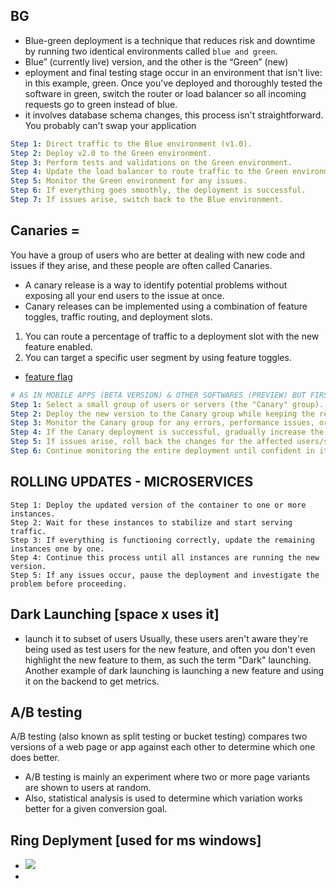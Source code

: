 ## BG
- Blue-green deployment is a technique that reduces risk and downtime by running two identical environments called `blue and green`.
- Blue” (currently live) version, and the other is the “Green” (new)
- eployment and final testing stage occur in an environment that isn't live: in this example, green. Once you've deployed and thoroughly tested the software in green, switch the router or load balancer so all incoming requests go to green instead of blue.
-  it involves database schema changes, this process isn't straightforward. You probably can't swap your application
```yml
Step 1: Direct traffic to the Blue environment (v1.0).
Step 2: Deploy v2.0 to the Green environment.
Step 3: Perform tests and validations on the Green environment.
Step 4: Update the load balancer to route traffic to the Green environment (v2.0).
Step 5: Monitor the Green environment for any issues.
Step 6: If everything goes smoothly, the deployment is successful.
Step 7: If issues arise, switch back to the Blue environment.
```

## Canaries =
You have a group of users who are better at dealing with new code and issues if they arise, and these people are often called Canaries.
- A canary release is a way to identify potential problems without exposing all your end users to the issue at once.
- Canary releases can be implemented using a combination of feature toggles, traffic routing, and deployment slots.
1. You can route a percentage of traffic to a deployment slot with the new feature enabled.
2. You can target a specific user segment by using feature toggles.
- [feature flag](https://learn.microsoft.com/en-us/azure/azure-app-configuration/manage-feature-flags)
```yml
# AS IN MOBILE APPS (BETA VERSION) & OTHER SOFTWARES (PREVIEW) BUT FIRST TO INTERNAL USERS NOT END USRS
Step 1: Select a small group of users or servers (the "Canary" group).
Step 2: Deploy the new version to the Canary group while keeping the rest on the stable version.
Step 3: Monitor the Canary group for any errors, performance issues, or crashes.
Step 4: If the Canary deployment is successful, gradually increase the number of users/servers in the deployment.
Step 5: If issues arise, roll back the changes for the affected users/servers.
Step 6: Continue monitoring the entire deployment until confident in its stability.
```

## ROLLING UPDATES - MICROSERVICES
```YML
Step 1: Deploy the updated version of the container to one or more instances.
Step 2: Wait for these instances to stabilize and start serving traffic.
Step 3: If everything is functioning correctly, update the remaining instances one by one.
Step 4: Continue this process until all instances are running the new version.
Step 5: If any issues occur, pause the deployment and investigate the problem before proceeding.
```

## Dark Launching [space x uses it]
- launch it to subset of users
Usually, these users aren't aware they're being used as test users for the new feature, and often you don't even highlight the new feature to them, as such the term "Dark" launching.
Another example of dark launching is launching a new feature and using it on the backend to get metrics.

## A/B testing 
A/B testing (also known as split testing or bucket testing) compares two versions of a web page or app against each other to determine which one does better.
- A/B testing is mainly an experiment where two or more page variants are shown to users at random.
- Also, statistical analysis is used to determine which variation works better for a given conversion goal.

## Ring Deplyment [used for ms windows]
- ![](https://learn.microsoft.com/en-us/training/wwl-azure/implement-test-progressive-exposure-deployment/media/rings-0fbd687d.png)
- 
